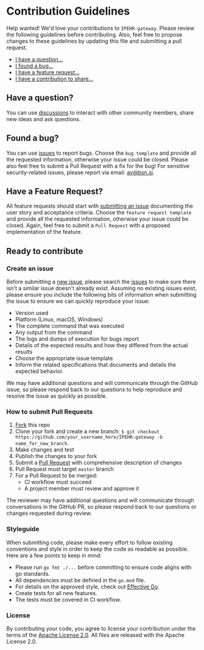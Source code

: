 # Contribution Guidelines

Help wanted! We'd love your contributions to `IPEHR-gateway`. Please review the following guidelines before contributing. Also, feel free to propose changes to these guidelines by updating this file and submitting a pull request.

* [I have a question...](#have-a-question)
* [I found a bug...](#found-a-bug)
* [I have a feature request...](#have-a-feature-request)
* [I have a contribution to share...](#ready-to-contribute)

## Have a question?

You can use [discussions](https://github.com/bsn-si/IPEHR-gateway/discussions) to interact with other community members, share new ideas and ask questions.

## Found a bug?
                            
You can use [issues](https://github.com/bsn-si/IPEHR-gateway/blob/develop/.github/ISSUE_TEMPLATE/bug_report.md) to report bugs. Choose the `bug template` and provide all the requested information, otherwise your issue could be closed. Please also feel free to submit a Pull Request with a fix for the bug! For sensitive security-related issues, please report via email: av@bsn.si.

## Have a Feature Request?

All feature requests should start with [submitting an issue](https://github.com/bsn-si/IPEHR-gateway/blob/develop/.github/ISSUE_TEMPLATE/feature_request.md) documenting the user story and acceptance criteria. Choose the `feature request template` and provide all the requested information, otherwise your issue could be closed. Again, feel free to submit a `Pull Request` with a proposed implementation of the feature. 

## Ready to contribute

### Create an issue

Before submitting a [new issue](https://github.com/bsn-si/IPEHR-gateway/issues), please search the 
[issues](https://github.com/bsn-si/IPEHR-gateway/issues) to make sure there isn't a similar issue doesn't already exist. Assuming no existing issues exist, please ensure you include the following bits of information when submitting the issue to ensure we can quickly reproduce your issue:

* Version used
* Platform (Linux, macOS, Windows)
* The complete command that was executed
* Any output from the command
* The logs and dumps of execution for bugs report
* Details of the expected results and how they differed from the actual results
* Choose the appropriate issue template
* Inform the related specifications that documents and details the expected behavior.

We may have additional questions and will communicate through the GitHub issue, so please respond back to our questions to help reproduce and resolve the issue as quickly as possible.

### How to submit Pull Requests

1. [Fork][fork] this repo
2. Clone your fork and create a new branch: `$ git checkout https://github.com/your_username_here/IPEHR-gateway -b name_for_new_branch`.
3. Make changes and test
4. Publish the changes to your fork
5. Submit a [Pull Request][pulls] with comprehensive description of changes
6. Pull Request must target `master` branch
7. For a Pull Request to be merged:
   * CI workflow must succeed
   * A project member must review and approve it
   
The reviewer may have additional questions and will communicate through conversations in the GitHub PR, so please respond back to our questions or changes requested during review.
### <a name="style"></a> Styleguide

When submitting code, please make every effort to follow existing conventions and style in order to keep the code as readable as possible.  Here are a few points to keep in mind:

* Please run `go fmt ./...` before committing to ensure code aligns with go standards.
* All dependencies must be defined in the `go.mod` file.
* For details on the approved style, check out [Effective Go](https://golang.org/doc/effective_go.html).
* Create tests for all new features.
* The tests must be covered in CI workflow.

### License

By contributing your code, you agree to license your contribution under the terms of the [Apache License 2.0](LICENSE.txt). All files are released with the Apache License 2.0.

[fork]: https://help.github.com/articles/fork-a-repo/
[pulls]: https://help.github.com/articles/creating-a-pull-request/
